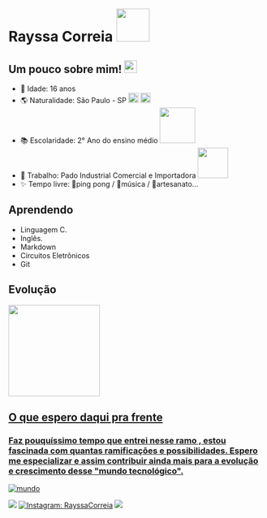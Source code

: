 <!-- obs: eu que fiz a gif-->
# Rayssa Correia  <img src= "https://i.picasion.com/pic91/f753ba2ca2f2ee1cb3a41d7eb9465679.gif" width="65">

## Um pouco sobre mim! <img src="https://c.tenor.com/F4L62ws6Fd0AAAAC/dancing-cactus.gif" width="25">

- 🌵 Idade: 16 anos
- 🌎 Naturalidade: São Paulo - SP  <img src="https://cdn-bio.qrz.com/g/py2esg/br_sp.gif?p=e86615a43e841eb0975ccda1db66bc10" width="20"> <img src="https://acegif.com/wp-content/gif/brazilian-flag-14.gif" width="20">
- 📚 Escolaridade: 2° Ano do ensino médio <img src="https://ceepcastaldi.webnode.com/_files/200000147-5e5b85f55b/200000017.png?ph=68c9b5e3c0" width="70">
- 👔 Trabalho: Pado Industrial Comercial e Importadora <img src="https://encrypted-tbn0.gstatic.com/images?q=tbn:ANd9GcRX1oaZyjEolddGpT8bl6xlu-i9Oi-p2cKay9Usp4uXD24IrkA7YjjPapyoN95Zb7qRlbI&usqp=CAU" width="60">
- ✨ Tempo livre: 🏓ping pong / 🎼música / 🧵artesanato...

## Aprendendo
- Linguagem C.
- Inglês.
- Markdown
- Circuitos Eletrônicos
- Git

## Evolução
<a href="https://github.com/RayssaCorreia">
<img height="180em" src="https://github-readme-stats.vercel.app/api?username=RayssaCorreia&show_icons=true&theme=dracula&include_all_commits=true&count_private=true"/>


## O que espero daqui pra frente
### Faz pouquíssimo tempo que entrei nesse ramo , estou fascinada com quantas ramificações e possibilidades. Espero me especializar e assim contribuir ainda mais para a evolução e crescimento desse "mundo tecnológico".
![mundo](http://www.guiaolasp.com.br/wp-content/uploads/2021/06/tic_nas_empresas.jpg)

 <a href = "mailto:rayssamicorreia@gmail.com" ><img src="https://img.shields.io/badge/ Gmail-D14836? style=for-the-badge&logo=gmail&logoColor=white" target="_blank"></a>
  [![Instagram: RayssaCorreia](https://img.shields.io/badge/-Instagram-purple?style=flat-square&logo=Instagram&logoColor=white&link=https://www.instagram.com/rayssa_ccorreia/
)](https://www.instagram.com/rayssa_ccorreia/)  <a href= "https://discord.com/channels/@me" target="_blank"><img src="https://img.shields.io/badge/Discord-7289DA?style=for-the-badge&logo=discord&logoColor=white" target="_blank"></a>
  
<!--
fontes:
https://www.youtube.com/watch?v=TsaLQAetPLU
https://picasion.com/i/2E3C8
-->
